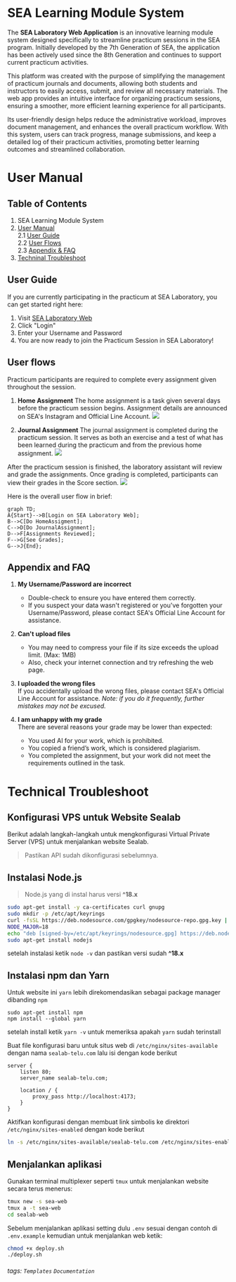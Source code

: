 SEA Learning Module System
===
The **SEA Laboratory Web Application** is an innovative learning module system designed specifically to streamline practicum sessions in the SEA program. Initially developed by the 7th Generation of SEA, the application has been actively used since the 8th Generation and continues to support current practicum activities.

This platform was created with the purpose of simplifying the management of practicum journals and documents, allowing both students and instructors to easily access, submit, and review all necessary materials. The web app provides an intuitive interface for organizing practicum sessions, ensuring a smoother, more efficient learning experience for all participants.

Its user-friendly design helps reduce the administrative workload, improves document management, and enhances the overall practicum workflow. With this system, users can track progress, manage submissions, and keep a detailed log of their practicum activities, promoting better learning outcomes and streamlined collaboration.

# User Manual

## Table of Contents

1. SEA Learning Module System
2. [User Manual](https://github.com/sealabtelu/sealab-web-gen7/blob/sealab/README.md#user-manual)
    <br>2.1 [User Guide](https://github.com/sealabtelu/sealab-web-gen7/blob/sealab/README.md#user-guide)
    <br>2.2 [User Flows](https://github.com/sealabtelu/sealab-web-gen7/blob/sealab/README.md#user-flows)
    <br>2.3 [Appendix & FAQ](https://github.com/sealabtelu/sealab-web-gen7/blob/sealab/README.md#appendix-and-faq)<br>
3. [Techninal Troubleshoot](https://github.com/sealabtelu/sealab-web-gen7/blob/sealab/README.md#technical-troubleshoot)

## User Guide
If you are currently participating in the practicum at SEA Laboratory, you can get started right here:

1. Visit [SEA Laboratory Web](https://sealab-telu.com)
2. Click "Login"
3. Enter your Username and Password
4. You are now ready to join the Practicum Session in SEA Laboratory!


User flows
---
Practicum participants are required to complete every assignment given throughout the session.

1. **Home Assignment**
   The home assignment is a task given several days before the practicum session begins. Assignment details are announced on SEA's Instagram and Official Line Account.
![](https://hackmd.io/_uploads/BJU6KpTTR.png)


2. **Journal Assignment**
   The journal assignment is completed during the practicum session. It serves as both an exercise and a test of what has been learned during the practicum and from the previous home assignment.
![](https://hackmd.io/_uploads/HkEgcaaTR.png)

After the practicum session is finished, the laboratory assistant will review and grade the assignments. Once grading is completed, participants can view their grades in the Score section.
![](https://hackmd.io/_uploads/HJGN9ppaC.png)


Here is the overall user flow in brief:
```mermaid
graph TD;
A{Start}-->B[Login on SEA Laboratory Web];
B-->C[Do HomeAssigment];
C-->D[Do JournalAssignment];
D-->F[Assignments Reviewed];
F-->G[See Grades];
G-->J{End};
```

## Appendix and FAQ

1. **My Username/Password are incorrect**  
   - Double-check to ensure you have entered them correctly.  
   - If you suspect your data wasn't registered or you've forgotten your Username/Password, please contact SEA's Official Line Account for assistance.

2. **Can't upload files**  
   - You may need to compress your file if its size exceeds the upload limit. (Max: 1MB)  
   - Also, check your internet connection and try refreshing the web page.

3. **I uploaded the wrong files**  
   If you accidentally upload the wrong files, please contact SEA's Official Line Account for assistance. 
   *Note: if you do it frequently, further mistakes may not be excused.*

4. **I am unhappy with my grade**  
   There are several reasons your grade may be lower than expected:  
   - You used AI for your work, which is prohibited.  
   - You copied a friend’s work, which is considered plagiarism.  
   - You completed the assignment, but your work did not meet the requirements outlined in the task.

# Technical Troubleshoot
## Konfigurasi VPS untuk Website Sealab
Berikut adalah langkah-langkah untuk mengkonfigurasi Virtual Private Server (VPS) untuk menjalankan website Sealab.
> Pastikan API sudah dikonfigurasi sebelumnya.

## Instalasi Node.js
> Node.js yang di instal harus versi **^18.x**
```bash
sudo apt-get install -y ca-certificates curl gnupg
sudo mkdir -p /etc/apt/keyrings
curl -fsSL https://deb.nodesource.com/gpgkey/nodesource-repo.gpg.key | sudo gpg --dearmor -o /etc/apt/keyrings/nodesource.gpg
NODE_MAJOR=18
echo "deb [signed-by=/etc/apt/keyrings/nodesource.gpg] https://deb.nodesource.com/node_$NODE_MAJOR.x nodistro main" | sudo tee /etc/apt/sources.list.d/nodesource.list
sudo apt-get install nodejs
```
setelah instalasi ketik `node -v` dan pastikan versi sudah **^18.x**

## Instalasi npm dan Yarn
Untuk website ini `yarn` lebih direkomendasikan sebagai package manager dibanding `npm`
```
sudo apt-get install npm
npm install --global yarn
```
setelah install ketik `yarn -v` untuk memeriksa apakah `yarn` sudah terinstall

Buat file konfigurasi baru untuk situs web di `/etc/nginx/sites-available` dengan nama `sealab-telu.com` lalu isi dengan kode berikut

```
server {
    listen 80;
    server_name sealab-telu.com;

    location / {
        proxy_pass http://localhost:4173;
    }
}
```
Aktifkan konfigurasi dengan membuat link simbolis ke direktori `/etc/nginx/sites-enabled` dengan kode berikut
``` bash
ln -s /etc/nginx/sites-available/sealab-telu.com /etc/nginx/sites-enabled/
```

## Menjalankan aplikasi
Gunakan terminal multiplexer seperti `tmux` untuk menjalankan website secara terus menerus:
```bash
tmux new -s sea-web
tmux a -t sea-web
cd sealab-web
```
Sebelum menjalankan aplikasi setting dulu `.env` sesuai dengan contoh di `.env.example` kemudian untuk menjalankan web ketik:

```bash
chmod +x deploy.sh
./deploy.sh
```

###### tags: `Templates` `Documentation`
